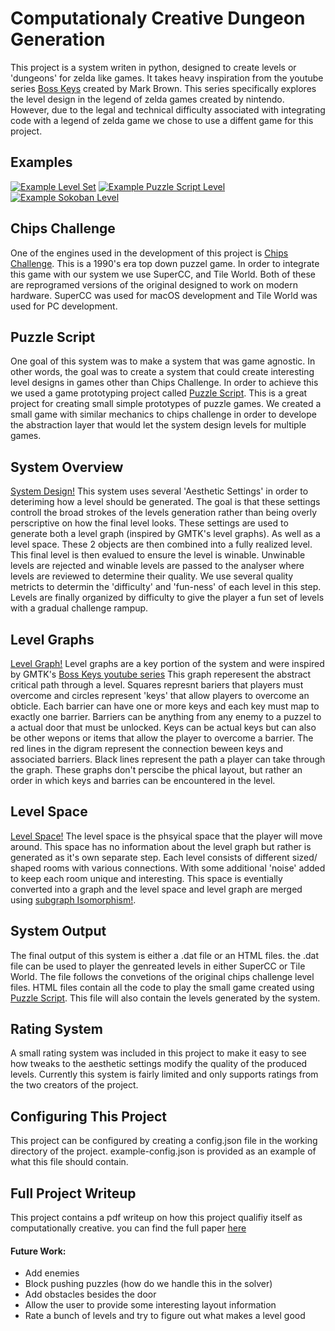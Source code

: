 # Computationaly Creative Dungeon Generation

This project is a system writen in python, designed to create levels or 'dungeons' for zelda like games.
It takes heavy inspiration from the youtube series [Boss Keys](https://www.youtube.com/watch?v=ouO1R6vFDBo&list=PLc38fcMFcV_ul4D6OChdWhsNsYY3NA5B2) created by Mark Brown. This series specifically explores the level
design in the legend of zelda games created by nintendo. However, due to the legal and technical difficulty
associated with integrating code with a legend of zelda game we chose to use a diffent game for this project.

## Examples
[![Example Level Set](https://github.com/bjatkin/dungeon-design/blob/master/LevelSetThumbnail.png)](https://www.youtube.com/watch?v=OMKOFWbV2nM)
[![Example Puzzle Script Level](https://github.com/bjatkin/dungeon-design/blob/master/PuzzleScriptThumbnail.png)](https://www.youtube.com/watch?v=a96jft9shLM)
[![Example Sokoban Level](https://github.com/bjatkin/dungeon-design/blob/master/SokobanThumbnail.png)](https://www.youtube.com/watch?v=3zBTDilPgyc)

## Chips Challenge

One of the engines used in the development of this project is [Chips Challenge](https://en.wikipedia.org/wiki/Chip%27s_Challenge). This is a 1990's era top down puzzel game. In order to integrate this game with our system
we use SuperCC, and Tile World. Both of these are reprogramed versions of the original designed to work on 
modern hardware. SuperCC was used for macOS development and Tile World was used for PC development.

## Puzzle Script

One goal of this system was to make a system that was game agnostic. In other words, the goal was to create a
system that could create interesting level designs in games other than Chips Challenge. In order to achieve this
we used a game prototyping project called [Puzzle Script](https://www.puzzlescript.net/). This is a great project
for creating small simple prototypes of puzzle games. We created a small game with similar mechanics to
chips challenge in order to develope the abstraction layer that would let the system design levels for multiple
games.

## System Overview

[System Design!](https://github.com/bjatkin/dungeon-design/blob/master/SystemDesign.png)
This system uses several 'Aesthetic Settings' in order to deteriming how a level should be generated. The goal is that
these settings controll the broad strokes of the levels generation rather than being overly perscriptive on how
the final level looks. These settings are used to generate both a level graph (inspired by GMTK's level graphs). As well
as a level space. These 2 objects are then combined into a fully realized level. This final level is then
evalued to ensure the level is winable. Unwinable levels are rejected and winable levels are passed to the analyser
where levels are reviewed to determine their quality. We use several quality metricts to determin the 'difficulty'
and 'fun-ness' of each level in this step. Levels are finally organized by difficulty to give the player a fun set of
levels with a gradual challenge rampup.

## Level Graphs

[Level Graph!](https://github.com/bjatkin/dungeon-design/blob/master/LevelGraph.png)
Level graphs are a key portion of the system and were inspired by GMTK's 
[Boss Keys youtube series](https://www.youtube.com/watch?v=ouO1R6vFDBo&list=PLc38fcMFcV_ul4D6OChdWhsNsYY3NA5B2) 
This graph reperesent the abstract critical path through a level. Squares represnt bariers that players must overcome
and circles represent 'keys' that allow players to overcome an obticle. Each barrier can have one or more keys and each
key must map to exactly one barrier. Barriers can be anything from any enemy to a puzzel to a actual door that
must be unlocked. Keys can be actual keys but can also be other wepons or items that allow the player to overcome
a barrier. The red lines in the digram represent the connection beween keys and associated barriers. Black lines
represent the path a player can take through the graph. These graphs don't perscibe the phical layout, but rather
an order in which keys and barries can be encountered in the level.

## Level Space

[Level Space!](https://github.com/bjatkin/dungeon-design/blob/master/LevelSpace.png)
The level space is the phsyical space that the player will move around. This space has no information about the
level graph but rather is generated as it's own separate step. Each level consists of different sized/ shaped
rooms with various connections. With some additional 'noise' added to keep each room unique and interesting.
This space is eventially converted into a graph and the level space and level graph are merged using 
[subgraph Isomorphism!](https://en.wikipedia.org/wiki/Subgraph_isomorphism_problem).

## System Output

The final output of this system is either a .dat file or an HTML files. the .dat file can be used to player the genreated
levels in either SuperCC or Tile World. The file follows the convetions of the original chips challenge level files.
HTML files contain all the code to play the small game created using [Puzzle Script](https://www.puzzlescript.net/). This
file will also contain the levels generated by the system.

## Rating System

A small rating system was included in this project to make it easy to see how tweaks to the aesthetic settings
modify the quality of the produced levels. Currently this system is fairly limited and only supports ratings 
from the two creators of the project.

## Configuring This Project

This project can be configured by creating a config.json file in the working directory of the project.
example-config.json is provided as an example of what this file should contain.

## Full Project Writeup

This project contains a pdf writeup on how this project qualifiy itself as computationally creative.
you can find the full paper [here](https://github.com/bjatkin/dungeon-design/blob/master/Project_Writeup.pdf)

#### Future Work:
  * Add enemies
  * Block pushing puzzles (how do we handle this in the solver)
  * Add obstacles besides the door
  * Allow the user to provide some interesting layout information
  * Rate a bunch of levels and try to figure out what makes a level good
